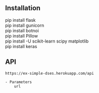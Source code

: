 ## Installation  
pip install flask  
pip install gunicorn  
pip install botnoi  
pip install Pillow  
pip install -U scikit-learn scipy matplotlib  
pip install keras  

## API

```
https://ex-simple-dses.herokuapp.com/api

- Parameters
    url
```
